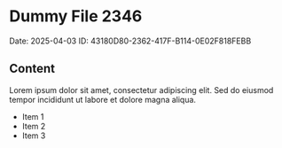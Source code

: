 # Dummy File 2346

Date: 2025-04-03
ID: 43180D80-2362-417F-B114-0E02F818FEBB

## Content

Lorem ipsum dolor sit amet, consectetur adipiscing elit.
Sed do eiusmod tempor incididunt ut labore et dolore magna aliqua.

* Item 1
* Item 2
* Item 3
